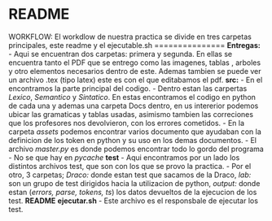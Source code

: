 README
==============================
WORKFLOW: El workdlow de nuestra practica se divide en tres carpetas principales, este readme y el ejecutable.sh
===============	**Entregas:**
      - Aqui se encuentran dos carpetas: primera y segunda. En ellas se encuentra tanto 
        el PDF que se entrego como las imagenes, tablas , arboles y otro elementos necesarios dentro 
	de este. Ademas tambien se puede ver un archivo .tex (tipo latex) este es con el que
	editabamos el pdf.
	**src:**
      - En el encontramos la parte principal del codigo. 
      - Dentro estan las carpertas _Lexico_, _Semantico_ y _Sintatico_. En estas encontramos el codigo en
      	python de cada una y ademas una carpeta Docs dentro, en us intererior podemos ubicar las gramaticas y 
	tablas usadas, asimismo tambien las correciones que los profesores nos devolvieron, con los errores               cometidos.
       - En la carpeta _assets_ podemos encontrar varios documento que ayudaban con la definicion de los token 
       en python y su uso en los demas documentos.
       - El archivo _master.py_ es donde podemos encontrar todo lo gordo del programa
       - No se que hay en _pycache_
       **test**
       - Aqui encontramos por un lado los distintos archivos test, que son con los que se provo la practica. 
       - Por el otro, 3 carpetas; _Draco:_ donde estan test que sacamos de la Draco, _lab:_ son un grupo de test 
         dirigidos hacia la utilizacion de python, _output:_ donde estan (_errors, parse, tokens, ts_) los datos 
	 devueltos de la ejecucion de los test.
       **README**
       **ejecutar.sh**
       - Este archivo es el responsbale de ejecutar los test. 
